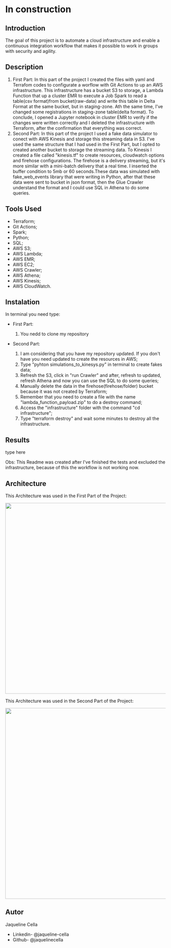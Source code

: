 # In construction
## Introduction
 
 The goal of this project is to automate a cloud infrastructure and enable a continuous integration workflow that makes it possible to work in groups with security and agility.
 
## Description

1) First Part: In this part of the project I created the files with yaml and Terrafom codes to configurate a worflow with Git Actions to up an AWS infrastructure. This infrastructure has a bucket S3 to storage, a Lambda Function that up a cluster EMR to execute a Job Spark to read a table(csv format)from bucket(raw-data) and write this table in Delta Format at the same bucket, but in staging-zone. Ath the same time, I've changed some registrations in staging-zone table(delta format). To conclude, I opened a Jupyter notebook in cluster EMR to verify if the changes were written correctly and I deleted the infrastructure with Terraform, after the confirmation that everything was correct.
2) Second Part: In this part of the project I used a fake data simulator to conect with AWS Kinesis and storage this streaming data in S3. I've used the same structure that I had used in the First Part, but I opted to created another bucket to storage the streaming data. To Kinesis I created a file called "kinesis.tf" to create resources, cloudwatch options and firehose configurations. The firehose is a delivery streaming, but it's more similar with a mini-batch delivery that a real time. I inserted the buffer condition to 5mb or 60 seconds.These data was simulated with fake_web_events library that were writing in Python, after that these data were sent to bucket in json format, then the Glue Crawler understand the format and I could use SQL in Athena to do some queries.

## Tools Used 

* Terraform;
* Git Actions;
* Spark;
* Python;
* SQL;
* AWS S3;
* AWS Lambda;
* AWS EMR;
* AWS EC2;
* AWS Crawler;
* AWS Athena;
* AWS Kinesis;
* AWS CloudWatch.

## Instalation

In terminal you need type:
* First Part:
  1) You nedd to clone my repository



* Second Part:
  1) I am considering that you have my repository updated. If you don't have you need updated to create the resources in AWS;
  2) Type "pyhton simulations_to_kinesys.py" in terminal to create fakes data;
  3) Refresh the S3, click in "run Crawler" and after, refresh to updated, refresh Athena and now you can use the SQL to do some queries;
  4) Manually delete the data in the firehose(firehose/folder) bucket because it was not created by Terraform;
  5) Remember that you need to create a file with the name "lambda_function_payload.zip" to do a destroy command; 
  6) Access the "infrastructure" folder with the command "cd infrastructure";
  7) Type "terraform destroy" and wait some minutes to destroy all the infrastructure.  

## Results

type here

Obs: This Readme was created after I've finished the tests and excluded the infrastructure, because of this the workflow is not working now.

## Architecture

This Architecture was used in the First Part of the Project:

 <div align=<"center"> 
 <image src= "https://user-images.githubusercontent.com/93526685/184159437-2034ed66-b9dd-4d2a-a52a-ebf35fd355c7.png" width="600px" />
 </div> 
 
This Architecture was used in the Second Part of the Project: 
 
  <div align=<"center"> 
 <image src= "https://user-images.githubusercontent.com/93526685/184159642-3ab4bcfe-17c4-4c36-bddb-f810628a9044.png" width="600px" />
 </div> 
 
 
## Autor

Jaqueline Cella

* Linkedin- @jaqueline-cella
* Github- @jaquelinecella

